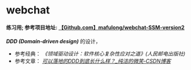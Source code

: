 # webchat
#### 练习用; 参考项目地址: [【Github.com】mafulong/webchat-SSM-version2](https://github.com/mafulong/webchat-SSM-version2.git)
***DDD (Domain-driven design)*** 的设计，
- 参考经典： *《领域驱动设计：软件核心复杂性应对之道》(人民邮电出版社)* 
- 参考文章： [ *可以落地的DDD到底长什么样？_纯洁的微笑-CSDN博客* ](https://blog.csdn.net/ityouknow/article/details/81572072)
